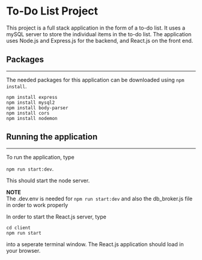 # To-Do List Project

This project is a full stack application in the form of a to-do list. It uses a mySQL server to store the individual items in the to-do list. The application uses Node.js and Express.js for the backend, and React.js on the front end. 

## Packages
-------

The needed packages for this application can be downloaded using `npm install`. 
```
npm install express
npm install mysql2
npm install body-parser
npm install cors
npm install nodemon
```

## Running the application
----
To run the application, type 

`npm run start:dev`.

This should start the node server.

**NOTE** \
The .dev.env is needed for `npm run start:dev` and also the db_broker.js file in order to work properly

In order to start the React.js server, type 

```
cd client
npm run start
```
into a seperate terminal window. The React.js application should load in your browser. 